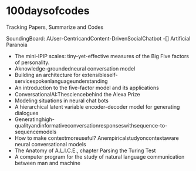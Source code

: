 # 100daysofcodes
Tracking Papers, Summarize and Codes 



SoundingBoard: AUser-CentricandContent-DrivenSocialChatbot
-[] Artificial Paranoia
- The mini-IPIP scales: tiny-yet-effective measures of the Big Five factors of personality. 
- Aknowledge-groundedneural conversation model
- Building an architecture for extensibleself-servicespokenlanguageunderstanding
- An introduction to the ﬁve-factor model and its applications
- ConversationalAI:Thesciencebehind the Alexa Prize
- Modeling situations in neural chat bots
- A hierarchical latent variable encoder-decoder model for generating dialogues
- Generatinghigh-qualityandinformativeconversationresponseswithsequence-to-sequencemodels
- How to make contextmoreuseful? Anempiricalstudyoncontextaware neural conversational models
- The Anatomy of A.L.I.C.E., chapter Parsing the Turing Test
- A computer program for the study of natural language communication between man and machine
